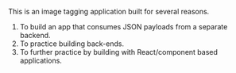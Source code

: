 This is an image tagging application built for several reasons.

1) To build an app that consumes JSON payloads from a separate backend.
2) To practice building back-ends.
3) To further practice by building with React/component based applications.